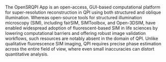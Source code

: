 The OpenSRQPI App is an open-access, GUI-based computational platform for super-resolution reconstruction in QPI using both structured and oblique illumination. Whereas open-source tools for structured illumination microscopy (SIM), including fairSIM, SIMToolbox, and Open-3DSIM, have enabled widespread adoption of fluorescent-based SIM in life sciences by lowering computational barriers and offering robust image validation workflows, such resources are notably absent in the domain of QPI. Unlike qualitative fluorescence SIM imaging, QPI requires precise phase estimation across the entire field of view, where even small inaccuracies can distort quantitative analysis. 
